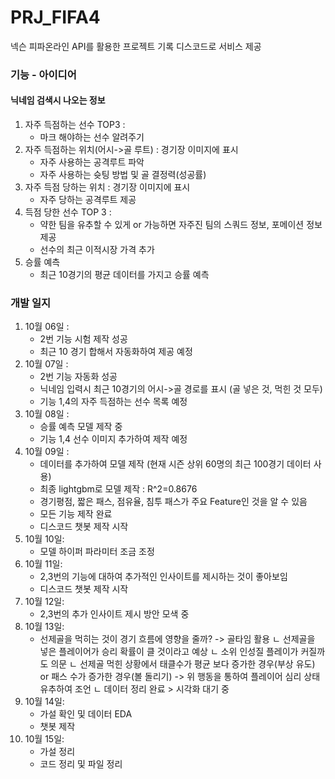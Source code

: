 # PRJ_FIFA4
넥슨 피파온라인 API를 활용한 프로젝트 기록
디스코드로 서비스 제공

### 기능 - 아이디어
#### 닉네임 검색시 나오는 정보
1. 자주 득점하는 선수 TOP3 : 
   - 마크 해야하는 선수 알려주기
2. 자주 득점하는 위치(어시->골 루트) : 경기장 이미지에 표시
   - 자주 사용하는 공격루트 파악
   - 자주 사용하는 슛팅 방법 및 골 결정력(성공률)
3. 자주 득점 당하는 위치 : 경기장 이미지에 표시
   - 자주 당하는 공격루트 제공
4. 득점 당한 선수 TOP 3 :
   - 약한 팀을 유추할 수 있게 or 가능하면 자주진 팀의 스쿼드 정보, 포메이션 정보 제공
   - 선수의 최근 이적시장 가격 추가
5. 승률 예측
    - 최근 10경기의 평균 데이터를 가지고 승률 예측

### 개발 일지
1. 10월 06일 : 
    - 2번 기능 시험 제작 성공
    - 최근 10 경기 합해서 자동화하여 제공 예정
2. 10월 07일 :
    - 2번 기능 자동화 성공
    - 닉네임 입력시 최근 10경기의 어시->골 경로를 표시 (골 넣은 것, 먹힌 것 모두)
    - 기능 1,4의 자주 득점하는 선수 목록 예정
3. 10월 08일 :
    - 승률 예측 모델 제작 중
    - 기능 1,4 선수 이미지 추가하여 제작 예정
4. 10월 09일 :
    - 데이터를 추가하여 모델 제작 (현재 시즌 상위 60명의 최근 100경기 데이터 사용)
    - 최종 lightgbm로 모델 제작 : R^2=0.8676
    - 경기평점, 짧은 패스, 점유율, 침투 패스가 주요 Feature인 것을 알 수 있음
    - 모든 기능 제작 완료 
    - 디스코드 챗봇 제작 시작
5. 10월 10일:
    - 모델 하이퍼 파라미터 조금 조정
6. 10월 11일:
    - 2,3번의 기능에 대하여 추가적인 인사이트를 제시하는 것이 좋아보임
    - 디스코드 챗봇 제작 시작
7. 10월 12일:
    - 2,3번의 추가 인사이트 제시 방안 모색 중
8. 10월 13일:
    - 선제골을 먹히는 것이 경기 흐름에 영향을 줄까? -> 골타임 활용
    ㄴ 선제골을 넣은 플레이어가 승리 확률이 클 것이라고 예상
    ㄴ 소위 인성질 플레이가 커질까도 의문 
    ㄴ 선제골 먹힌 상황에서 태클수가 평균 보다 증가한 경우(부상 유도) or 패스 수가 증가한 경우(볼 돌리기)
    -> 위 행동을 통하여 플레이어 심리 상태 유추하여 조언
    ㄴ 데이터 정리 완료 > 시각화 대기 중
9. 10월 14일:
    - 가설 확인 및 데이터 EDA
    - 챗봇 제작
10. 10월 15일:
    - 가설 정리
    - 코드 정리 및 파일 정리